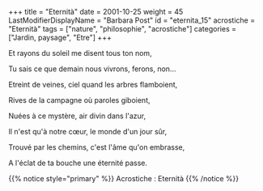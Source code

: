 +++
title = "Eternità"
date = 2001-10-25
weight = 45
LastModifierDisplayName = "Barbara Post"
id = "eternita_15"
acrostiche = "Eternità"
tags = ["nature", "philosophie", "acrostiche"]
categories = ["Jardin, paysage", "Etre"]
+++

Et rayons du soleil me disent tous ton nom,

Tu sais ce que demain nous vivrons, ferons, non...

Etreint de veines, ciel quand les arbres flamboient,

Rives de la campagne où paroles giboient,

Nuées à ce mystère, air divin dans l'azur,

Il n'est qu'à notre cœur, le monde d'un jour sûr,

Trouvé par les chemins, c'est l'âme qu'on embrasse,

A l'éclat de ta bouche une éternité passe.

{{% notice style="primary" %}}
Acrostiche : Eternità
{{% /notice %}}
